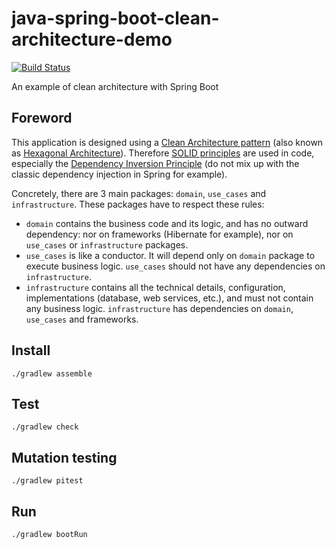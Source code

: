 # java-spring-boot-clean-architecture-demo 

[![Build Status](https://travis-ci.org/damienbeaufils/spring-boot-clean-architecture-demo.svg?branch=master)](https://travis-ci.org/damienbeaufils/spring-boot-clean-architecture-demo)

An example of clean architecture with Spring Boot

## Foreword

This application is designed using a [Clean Architecture pattern](https://blog.cleancoder.com/uncle-bob/2012/08/13/the-clean-architecture.html) (also known as [Hexagonal Architecture](http://www.maximecolin.fr/uploads/2015/11/56570243d02c0_hexagonal-architecture.png)).
Therefore [SOLID principles](https://en.wikipedia.org/wiki/SOLID_(object-oriented_design)) are used in code, especially the [Dependency Inversion Principle](https://en.wikipedia.org/wiki/Dependency_inversion_principle) (do not mix up with the classic dependency injection in Spring for example).

Concretely, there are 3 main packages: `domain`, `use_cases` and `infrastructure`. These packages have to respect these rules:
- `domain` contains the business code and its logic, and has no outward dependency: nor on frameworks (Hibernate for example), nor on `use_cases` or `infrastructure` packages.
- `use_cases` is like a conductor. It will depend only on `domain` package to execute business logic. `use_cases` should not have any dependencies on `infrastructure`.
- `infrastructure` contains all the technical details, configuration, implementations (database, web services, etc.), and must not contain any business logic. `infrastructure` has dependencies on `domain`, `use_cases` and frameworks.  

## Install

```
./gradlew assemble
```

## Test

```
./gradlew check
```

## Mutation testing

```
./gradlew pitest
```

## Run

```
./gradlew bootRun
```
